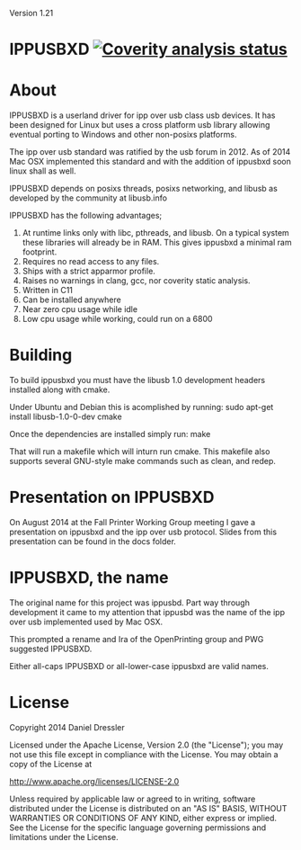 Version 1.21

# IPPUSBXD [![Coverity analysis status](https://scan.coverity.com/projects/2634/badge.svg)](https://scan.coverity.com/projects/2634)

About
=======
IPPUSBXD is a userland driver for ipp over usb class usb devices. It has been
designed for Linux but uses a cross platform usb library allowing eventual
porting to Windows and other non-posixs platforms.

The ipp over usb standard was ratified by the usb forum in 2012. As of 2014 Mac
OSX implemented this standard and with the addition of ippusbxd soon linux shall
as well.

IPPUSBXD depends on posixs threads, posixs networking, and libusb as developed
by the community at libusb.info

IPPUSBXD has the following advantages;

1. At runtime links only with libc, pthreads, and libusb. On a typical system
these libraries will already be in RAM. This gives ippusbxd a minimal ram
footprint.
2. Requires no read access to any files.
3. Ships with a strict apparmor profile.
4. Raises no warnings in clang, gcc, nor coverity static analysis.
5. Written in C11
6. Can be installed anywhere
7. Near zero cpu usage while idle
8. Low cpu usage while working, could run on a 6800

Building
=======

To build ippusbxd you must have the libusb 1.0 development headers installed along
with cmake.

Under Ubuntu and Debian this is acomplished by running:
  sudo apt-get install libusb-1.0-0-dev cmake

Once the dependencies are installed simply run:
  make

That will run a makefile which will inturn run cmake. This makefile also
supports several GNU-style make commands such as clean, and redep.

Presentation on IPPUSBXD
=======
On August 2014 at the Fall Printer Working Group meeting I gave a presentation
on ippusbxd and the ipp over usb protocol. Slides from this presentation can be
found in the docs folder.

IPPUSBXD, the name
=======
The original name for this project was ippusbd. Part way through development it
came to my attention that ippusbd was the name of the ipp over usb implemented
used by Mac OSX.

This prompted a rename and Ira of the OpenPrinting group and PWG suggested
IPPUSBXD.

Either all-caps IPPUSBXD or all-lower-case ippusbxd are valid names.

License
=======
Copyright 2014 Daniel Dressler

Licensed under the Apache License, Version 2.0 (the "License");
you may not use this file except in compliance with the License.
You may obtain a copy of the License at

  http://www.apache.org/licenses/LICENSE-2.0

Unless required by applicable law or agreed to in writing, software
distributed under the License is distributed on an "AS IS" BASIS,
WITHOUT WARRANTIES OR CONDITIONS OF ANY KIND, either express or implied.
See the License for the specific language governing permissions and
limitations under the License.
